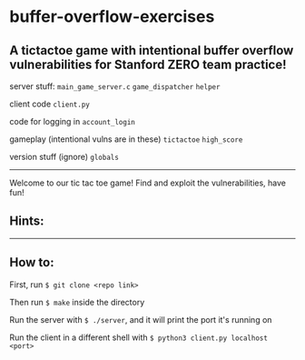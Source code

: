 # buffer-overflow-exercises

A tictactoe game with intentional buffer overflow vulnerabilities for Stanford ZERO team practice!
-

server stuff:
`main_game_server.c`
`game_dispatcher`
`helper`

client code `client.py` 

code for logging in `account_login` 

gameplay (intentional vulns are in these)
`tictactoe`
`high_score` 

version stuff (ignore) `globals`

-----------------
Welcome to our tic tac toe game! Find and exploit the vulnerabilities, have fun! 

Hints:
- 


-----------------
How to:
-

First, run `$ git clone <repo link>` 

Then run `$ make` inside the directory

Run the server with `$ ./server`, and it will print the port it's running on

Run the client in a different shell with `$ python3 client.py localhost <port>`
